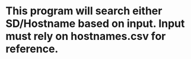 # This program will search either SD/Hostname based on input. Input must rely on hostnames.csv for reference.
